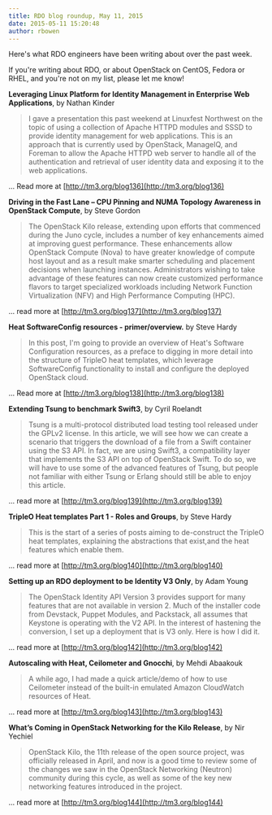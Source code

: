 ```yaml
---
title: RDO blog roundup, May 11, 2015
date: 2015-05-11 15:20:48
author: rbowen
---
```


Here's what RDO engineers have been writing about over the past week.

If you're writing about RDO, or about OpenStack on CentOS, Fedora or RHEL, and you're not on my list, please let me know!

**Leveraging Linux Platform for Identity Management in Enterprise Web Applications**, by Nathan Kinder

> I gave a presentation this past weekend at Linuxfest Northwest on the topic of using a collection of Apache HTTPD modules and SSSD to provide identity management for web applications.   This is an approach that is currently used by OpenStack, ManageIQ, and Foreman to allow the Apache HTTPD web server to handle all of the authentication and retrieval of user identity data and exposing it to the web applications.

... Read more at [http://tm3.org/blog136](http://tm3.org/blog136)

**Driving in the Fast Lane – CPU Pinning and NUMA Topology Awareness in OpenStack Compute**, by  Steve Gordon

> The OpenStack Kilo release, extending upon efforts that commenced during the Juno cycle, includes a number of key enhancements aimed at improving guest performance. These enhancements allow OpenStack Compute (Nova) to have greater knowledge of compute host layout and as a result make smarter scheduling and placement decisions when launching instances. Administrators wishing to take advantage of these features can now create customized performance flavors to target specialized workloads including Network Function Virtualization (NFV) and High Performance Computing (HPC).

... read more at [http://tm3.org/blog137](http://tm3.org/blog137)

**Heat SoftwareConfig resources - primer/overview.** by Steve Hardy

> In this post, I'm going to provide an overview of Heat's Software Configuration resources, as a preface to digging in more detail into the structure of TripleO heat templates, which leverage SoftwareConfig functionality to install and configure the deployed OpenStack cloud.

... Read more at [http://tm3.org/blog138](http://tm3.org/blog138)

**Extending Tsung to benchmark Swift3**, by  Cyril Roelandt

> Tsung is a multi-protocol distributed load testing tool released under the
GPLv2 license. In this article, we will see how we can create a scenario that
triggers the download of a file from a Swift container using the S3 API. In
fact, we are using Swift3, a compatibility layer that implements the S3 API
on top of OpenStack Swift. To do so, we will have to use some of the advanced
features of Tsung, but people not familiar with either Tsung or Erlang
should still be able to enjoy this article.

... read more at [http://tm3.org/blog139](http://tm3.org/blog139)

**TripleO Heat templates Part 1 - Roles and Groups**, by Steve Hardy

> This is the start of a series of posts aiming to de-construct the TripleO heat templates, explaining the abstractions that exist,and the heat features which enable them.

... read more at [http://tm3.org/blog140](http://tm3.org/blog140)

**Setting up an RDO deployment to be Identity V3 Only**, by Adam Young

> The OpenStack Identity API Version 3 provides support for many features that are not available in version 2. Much of the installer code from Devstack, Puppet Modules, and Packstack, all assumes that Keystone is operating with the V2 API. In the interest of hastening the conversion, I set up a deployment that is V3 only. Here is how I did it.

... read more at [http://tm3.org/blog142](http://tm3.org/blog142)

**Autoscaling with Heat, Ceilometer and Gnocchi**, by  Mehdi Abaakouk

> A while ago, I had made a quick article/demo of how to use Ceilometer instead of the built-in emulated Amazon CloudWatch resources of Heat.

... read more at [http://tm3.org/blog143](http://tm3.org/blog143)

**What’s Coming in OpenStack Networking for the Kilo Release**, by Nir Yechiel

> OpenStack  Kilo, the 11th release of the open source project, was officially released in April, and now is a good time to review some of the changes we saw in the OpenStack Networking (Neutron) community during this cycle, as well as some of the key new networking features introduced in the project.

... read more at [http://tm3.org/blog144](http://tm3.org/blog144)





